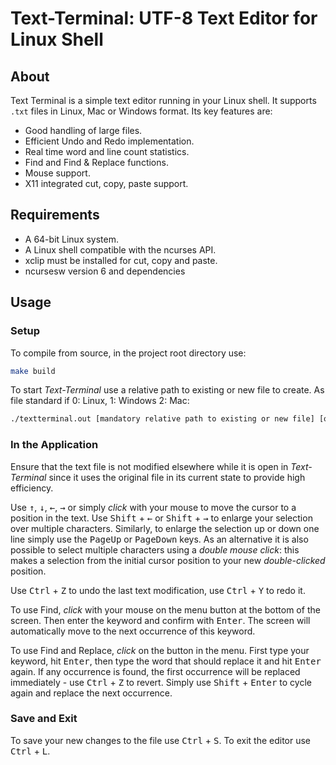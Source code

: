 # Text-Terminal: UTF-8 Text Editor for Linux Shell

## About

Text Terminal is a simple text editor running in your Linux shell. It supports `.txt` files in Linux, Mac or Windows format.
Its key features are:

* Good handling of large files.
* Efficient Undo and Redo implementation.
* Real time word and line count statistics.
* Find and Find & Replace functions.
* Mouse support.
* X11 integrated cut, copy, paste support.

## Requirements

* A 64-bit Linux system.
* A Linux shell compatible with the ncurses API.
* xclip must be installed for cut, copy and paste.
* ncursesw version 6 and dependencies

## Usage

### Setup

To compile from source, in the project root directory use:

```bash
make build
```
To start *Text-Terminal* use a relative path to existing or new file to create. As  file standard if  0: Linux, 1: Windows 2: Mac:
```bash
./textterminal.out [mandatory relative path to existing or new file] [optional 0,1, or 2]
```

### In the Application

Ensure that the text file is not modified elsewhere while it is open in *Text-Terminal* since it uses the original file in its current state to provide high efficiency.

Use <kbd>&uarr;</kbd>, <kbd>&darr;</kbd>, <kbd>&larr;</kbd>, <kbd>&rarr;</kbd> or simply *click* with your mouse to move the cursor to a position in the text.
Use <kbd>Shift</kbd> + <kbd>&larr;</kbd> or <kbd>Shift</kbd> + <kbd>&rarr;</kbd> to enlarge your selection over multiple characters. Similarly, to enlarge the selection up or down one line simply use the <kbd>PageUp</kbd> or <kbd>PageDown</kbd> keys.
As an alternative it is also possible to select multiple characters using a *double mouse click*: this makes a selection from the initial cursor position to your new *double-clicked* position.

Use <kbd>Ctrl</kbd> + <kbd>Z</kbd> to undo the last text modification, use <kbd>Ctrl</kbd> + <kbd>Y</kbd> to redo it.

To use Find, *click* with your mouse on the menu button at the bottom of the screen. Then enter the keyword and confirm with <kbd>Enter</kbd>. The screen will automatically move to the next occurrence of this keyword.

To use Find and Replace, *click* on the button in the menu. First type your keyword, hit <kbd>Enter</kbd>, then type the word that should replace it and hit <kbd>Enter</kbd> again. If any occurrence is found, the first occurrence will be replaced immediately - use <kbd>Ctrl</kbd> + <kbd>Z</kbd> to revert. Simply use <kbd>Shift</kbd> + <kbd>Enter</kbd> to cycle again and replace the next occurrence.

### Save and Exit

To save your new changes to the file use <kbd>Ctrl</kbd> + <kbd>S</kbd>.
To exit the editor use <kbd>Ctrl</kbd> + <kbd>L</kbd>.
